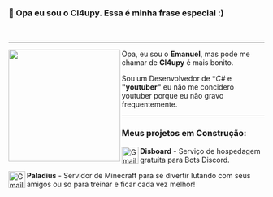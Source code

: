 ### 👋 Opa eu sou o Cl4upy. Essa é minha frase especial :) 

</br>

---

<img align="left" height="220" src="https://media.discordapp.net/attachments/755869936626171928/819297940023279656/lJvawyYd_400x400.jpg">

Opa, eu sou o **Emanuel**, mas pode me chamar de **Cl4upy** é mais bonito.

Sou um Desenvolvedor de **C#* e **"youtuber"** eu não me concidero youtuber porque eu não gravo frequentemente.

---

### **Meus projetos em Construção:**

**Disboard**
  <img align="left" alt="Gmail" width="33px" src="https://media.discordapp.net/attachments/755869936626171928/818243107295854592/Disboard.png" />
</a> - Serviço de hospedagem gratuita para Bots Discord.

**Paladius**
  <img align="left" alt="Gmail" width="33px" src="https://media.discordapp.net/attachments/755869936626171928/817868817752653834/Paladius_Premium.png" />
</a> - Servidor de Minecraft para se divertir lutando com seus amigos ou so para treinar e ficar cada vez melhor!
